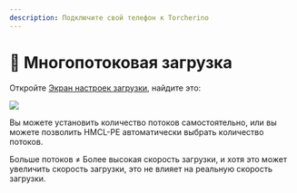 ```yaml
---
description: Подключите свой телефон к Torcherino
---
```


# 🚀 Многопотоковая загрузка

Откройте [Экран настроек загрузки](./), найдите это:

![](../../.gitbook/assets/Screenshot\_2022-08-14-16-49-17-12\_d17cc25ab2657fb.jpg)

Вы можете установить количество потоков самостоятельно, или вы можете позволить HMCL-PE автоматически выбрать количество потоков.

Больше потоков ≠ Более высокая скорость загрузки, и хотя это может увеличить скорость загрузки, это не влияет на реальную скорость загрузки.
